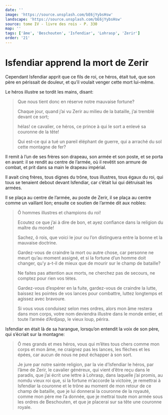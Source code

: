 ```yaml
---
date: ''
image: 'https://source.unsplash.com/bE6jYybsHsw'
landscape: 'https://source.unsplash.com/bE6jYybsHsw'
source: tome IV - livre des rois - P. 330
map: ''
tags: ['âme', 'Beschouten', 'Isfendiar', 'Lohrasp', 'Zerir']
order: '21'
---
```


# Isfendiar apprend la mort de Zerir

Cependant Isfendiar apprit que ce fils de roi, ce héros, était tué, que son père en périssait de douleur, et qu’il voulait venger cette mort lui-même.

Le héros illustre se tordit les mains, disant:

> Que nous tient donc en réserve notre mauvaise fortune?
>
> Chaque jour, quand j’ai vu Zerir au milieu de la bataille, j’ai tremblé devant ce sort;
>
> hélas! ce cavalier, ce héros, ce prince à qui le sort a enlevé sa couronne de la tête!
>
> Qui est-ce qui a tué un pareil éléphant de guerre, qui a arraché du sol cette montagne de fer?

Il remit à l’un de ses frères son drapeau, son armée et son poste, et se porta en avant: il se rendit au centre de l’armée, où il revêtit son armure de combat, et prit dans sa main le drapeau impérial.

Il avait cinq frères, tous dignes du trône, tous illustres, tous égaux du roi, qui tous se tenaient debout devant Isfendiar, car c’était lui qui détruisait les armées.

Il se plaça au centre de l’armée, au poste de Zerir, il se plaça au centre comme un vaillant lion; ensuite ce soutien de l’armée dit aux nobles:

> Ô hommes illustres et champions du roi!
>
> Ecoutez ce que j’ai à dire de bon, et ayez confiance dans la religion du maître du monde!
>
> Sachez, ô rois, que voici le jour ou l’on distinguera entre la bonne et la mauvaise doctrine.
>
> Gardez-vous de craindre la mort ou autre chose, car personne ne meurt qu’au moment assigné, et si la fortune d’un homme doit changer, qu’y a-t-il de mieux que de mourir sur le champ de bataille?
>
> Ne faites pas attention aux morts, ne cherchez pas de secours, ne comptez pour rien vos tètes.
>
> Gardez-vous d’espérer en la fuite, gardez-vous de craindre la lutte, baissez les pointes de vos lances pour combattre, luttez longtemps et agissez avec bravoure.
>
> Si vous vous conduisez selon mes ordres, alors mon âme restera dans mon corps, votre nom deviendra illustre dans le monde entier, et toute l’armée d’Ardjasp, le vieux loup, périra.

Isfendiar en était là de sa harangue, lorsqu’on entendit la voix de son père, qui s’écriait sur la montagne:

> Ô mes grands et mes héros, vous qui m’êtes tous chers comme mon corps et mon âme, ne craignez pas les lances, les flèches et les épées, car aucun de nous ne peut échapper à son sort.
>
> Je jure par notre sainte religion, par la vie d’Isfendiar le héros, par l’âme de Zerir, le cavalier généreux, qui vient d’être reçu dans le paradis, que j’ai écrit une lettre à Lohrasp, dans laquelle j’ai promis, au nomdu vieux roi que, si la fortune m’accorde la victoire, je remettrai à Isfendiar la couronne et le trône au moment de mon retour de ce champ de bataille, que je lui donnerai la couronne de la royauté, comme mon père me l’a donnée, que je mettrai toute mon armée sous les ordres de Beschouten, et que je placerai sur sa tête une couronne royale.
